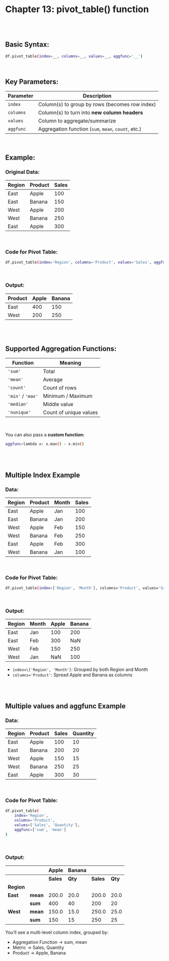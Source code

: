 #
# Chapter 13: pivot_table() function

<br>
<br>

## Basic Syntax:
```bash
df.pivot_table(index=__, columns=__, values=__, aggfunc='__')
```
<br>

## Key Parameters:

| Parameter      | Description                                         |
| -------------- | --------------------------------------------------- |
| `index`        | Column(s) to group by rows (becomes row index)      |
| `columns`      | Column(s) to turn into **new column headers**       |
| `values`       | Column to aggregate/summarize                       |
| `aggfunc`      | Aggregation function (`sum`, `mean`, `count`, etc.) |

<br>

## Example:
### Original Data:
| Region | Product | Sales |
| ------ | ------- | ----- |
| East   | Apple   | 100   |
| East   | Banana  | 150   |
| West   | Apple   | 200   |
| West   | Banana  | 250   |
| East   | Apple   | 300   |

<br>

### Code for Pivot Table:
```bash
df.pivot_table(index='Region', columns='Product', values='Sales', aggfunc='sum')
```

<br>

### Output: 
| Product | Apple | Banana |
| ------- | ----- | ------ |
| East    | 400   | 150    |
| West    | 200   | 250    |


<br>
<br>

## Supported Aggregation Functions:
| Function          | Meaning                |
| ----------------- | ---------------------- |
| `'sum'`           | Total                  |
| `'mean'`          | Average                |
| `'count'`         | Count of rows          |
| `'min'` / `'max'` | Minimum / Maximum      |
| `'median'`        | Middle value           |
| `'nunique'`       | Count of unique values |

<br>

You can also pass a **custom function:**

```bash
aggfunc=lambda x: x.max() - x.min()
```

<br>
<br>

## Multiple Index Example
### Data:
| Region | Product | Month | Sales |
| ------ | ------- | ----- | ----- |
| East   | Apple   | Jan   | 100   |
| East   | Banana  | Jan   | 200   |
| West   | Apple   | Feb   | 150   |
| West   | Banana  | Feb   | 250   |
| East   | Apple   | Feb   | 300   |
| West   | Banana  | Jan   | 100   |

<br>

### Code for Pivot Table:
```bash
df.pivot_table(index=['Region', 'Month'], columns='Product', values='Sales', aggfunc='sum')
```
<br>

### Output:
| Region | Month | Apple | Banana |
| ------ | ----- | ----- | ------ |
| East   | Jan   | 100   | 200    |
| East   | Feb   | 300   | NaN    |
| West   | Feb   | 150   | 250    |
| West   | Jan   | NaN   | 100    |

- `index=\['Region', 'Month']`: Grouped by both Region and Month
- `columns='Product'`: Spread Apple and Banana as columns

<br>
<br>

## Multiple values and aggfunc Example
### Data:
| Region | Product | Sales | Quantity |
| ------ | ------- | ----- | -------- |
| East   | Apple   | 100   | 10       |
| East   | Banana  | 200   | 20       |
| West   | Apple   | 150   | 15       |
| West   | Banana  | 250   | 25       |
| East   | Apple   | 300   | 30       |

<br>

### Code for Pivot Table:
```bash
df.pivot_table(
    index='Region',
    columns='Product',
    values=['Sales', 'Quantity'],
    aggfunc=['sum', 'mean']
)
```
<br>

### Output:
|        |      | Apple | Banana |       |      |
| ------ | ---- | ----- | ------ | ----- | ---- |
|        |      | **Sales** | **Qty**    | **Sales** | **Qty**  |
| **Region** |      |       |        |       |      |
| **East**   | **mean** | 200.0 | 20.0   | 200.0 | 20.0 |
|        | **sum**  | 400   | 40     | 200   | 20   |
| **West**   | **mean** | 150.0 | 15.0   | 250.0 | 25.0 |
|        | **sum**  | 150   | 15     | 250   | 25   |


You’ll see a multi-level column index, grouped by:
- Aggregation Function → sum, mean
- Metric → Sales, Quantity
- Product → Apple, Banana





